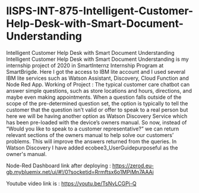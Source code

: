 # llSPS-INT-875-Intelligent-Customer-Help-Desk-with-Smart-Document-Understanding
Intelligent Customer Help Desk with Smart Document Understanding
Intelligent Customer Help Desk with Smart Document Understanding is my internship project of 2020 in SmartInternz Internship Program at SmartBrigde. Here I got the access to IBM lite account and I used several IBM lite services such as Watson Assistant, Discovery, Cloud Function and Node Red App.
Working of Project : The typical customer care chatbot can answer simple questions, such as store locations and hours, directions, and maybe even making appointments. When a question falls outside of the scope of the pre-determined question set, the option is typically to tell the customer that the question isn’t valid or offer to speak to a real person but here we will be having another option as Watson Discovery Service which has been pre-loaded with the device’s owners manual. So now, instead of “Would you like to speak to a customer representative?” we can return relevant sections of the owners manual to help solve our customers’ problems. This will improve the answers returned from the queries.
In Watson Discovery I have added ecobee3_UserGuidepurposeful as the owner's manual.  

Node-Red Dashboard link after deploying : https://zerod.eu-gb.mybluemix.net/ui/#!/0?socketid=Rrmftsx6o1MPiMn7AAAi 

Youtube video link is : https://youtu.be/TsNvLCGPj-Q
